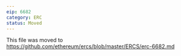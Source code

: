 ```yaml
---
eip: 6682
category: ERC
status: Moved
---
```


This file was moved to https://github.com/ethereum/ercs/blob/master/ERCS/erc-6682.md

